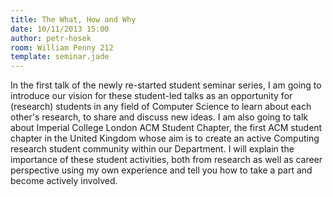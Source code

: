 ```yaml
---
title: The What, How and Why
date: 10/11/2013 15:00
author: petr-hosek
room: William Penny 212
template: seminar.jade
---
```

In the first talk of the newly re-started student seminar series, I am
going to introduce our vision for these student-led talks as an
opportunity for (research) students in any field of Computer Science
to learn about each other's research, to share and discuss new ideas.
I am also going to talk about Imperial College London ACM Student
Chapter, the first ACM student chapter in the United Kingdom whose aim
is to create an active Computing research student community within our
Department. I will explain the importance of these student activities,
both from research as well as career perspective using my own
experience and tell you how to take a part and become actively
involved.
